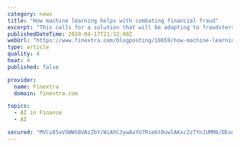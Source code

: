 ```yaml
---
category: news
title: "How machine learning helps with combating financial fraud"
excerpt: "This calls for a solution that will be adapting to fraudsters’ ever-changing tactics and increasing complexity of financial cybercrimes. For this reason, data science consultants turn to machine learning (ML) solutions to automate ... while also saving human effort. Many payment services don’t have access to any customer data, which is ..."
publishedDateTime: 2020-04-17T21:32:00Z
webUrl: "https://www.finextra.com/blogposting/18659/how-machine-learning-helps-with-combating-financial-fraud"
type: article
quality: 4
heat: 4
published: false

provider:
  name: Finextra
  domain: finextra.com

topics:
  - AI in Finance
  - AI

secured: "MVCv85aVSWWS8UAzZbY/WiAhC3ywAaYU7Rsebt0uwlAKxcZzTYnJUMM8/DEuou6Hc3jrMoUlwfOqyUyfYK5qvcPDkKtfxIW4xCjNxE5ymJATNcTAa8CO/FtNbiQdpYQmYRHNR/sZjuxg77u/VRBHXbDHqD+NwOMqm5w4+Y6E3od2p7cHw77YHlBRfbfbn7mFCnNHpobcuo63tJdyIMiS93JGPTppeKRS37BiOvevf/CMKZwx5yb4IgcRVpXHfBvk8KZvhrVHLcuW0tPeUdE32CIYHdYo0UUjDYhHxCBBFCZwrlkpsScMf+6TyBo2E7WjGmr//k0qyft5/irq8GHiPEw4H7DD6ScFPNzYPrMRW+IRllyyG7694Pl+JBkwg2dDMqCc7d/oTNb3OFW84DE3zbGy2tFe+tymH4oUEntBfovRPtw0FqvSXKKnSu+mJNCxm99NfcexHlLRPTVQCvqYo+iCHkcAFKRocmEbCjynExQ=;vuCpRLmbix1A9xo6gExN2w=="
---
```


